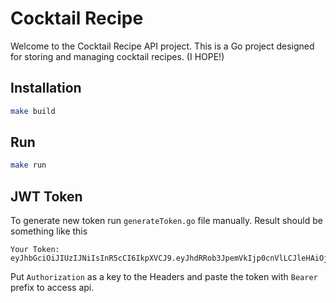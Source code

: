 # Cocktail Recipe
Welcome to the Cocktail Recipe API project. 
This is a Go project designed for storing and managing cocktail recipes. (I HOPE!)

## Installation

```bash
make build
```

## Run

```bash
make run
```

## JWT Token

To generate new token run `generateToken.go` file manually. Result should be something like this

```
Your Token:
eyJhbGciOiJIUzIJNiIsInR5cCI6IkpXVCJ9.eyJhdRRob3JpemVkIjp0cnVlLCJleHAiOjE3MDUyNTE5ODgsInVzZXJfaWQiOtF3MDQ2NDY5ODg5OTQqDDk1NTl9.Jlhj2LvLC064ZHZbiVCk5b56oRiuaXTuEO2E8i0NkdI
```

Put `Authorization` as a key to the Headers and paste the token with `Bearer ` prefix to access api.